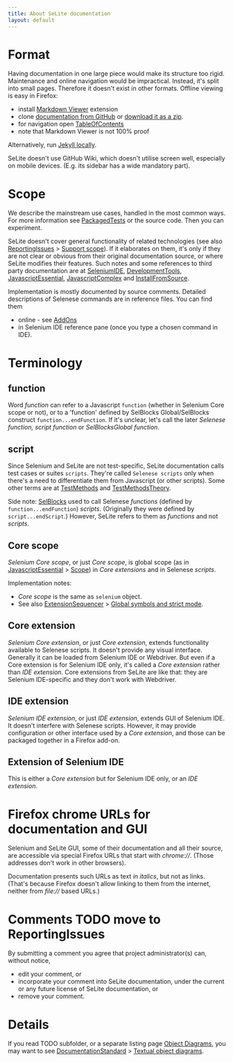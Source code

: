 ```yaml
---
title: About SeLite documentation
layout: default
---
```


# Format
Having documentation in one large piece would make its structure too rigid. Maintenance and online navigation would be impractical. Instead, it's split into small pages. Therefore it doesn't exist in other formats. Offline viewing is easy in Firefox:

* install [Markdown Viewer](https://addons.mozilla.org/en-us/firefox/addon/markdown-viewer/) extension
* clone [documentation from GitHub](https://github.com/selite/selite.github.io) or [download it as a zip](https://github.com/selite/selite.github.io/archive/master.zip).
* for navigation open [TableOfContents](TableOfContents)
* note that Markdown Viewer is not 100% proof

Alternatively, run [Jekyll locally](https://help.github.com/articles/using-jekyll-with-pages/).

SeLite doesn't use GitHub Wiki, which doesn't utilise screen well, especially on mobile devices. (E.g. its sidebar has a wide mandatory part).

# Scope
We describe the mainstream use cases, handled in the most common ways. For more information see [PackagedTests](PackagedTests) or the source code. Then you can experiment.

SeLite doesn't cover general functionality of related technologies (see also [ReportingIssues](ReportingIssues) > [Support scope](ReportingIssues#support-scope)). If it elaborates on them, it's only if they are not clear or obvious from their original documentation source, or where SeLite modifies their features. Such notes and some references to third party documentation are at [SeleniumIDE](SeleniumIDE), [DevelopmentTools](DevelopmentTools), [JavascriptEssential](JavascriptEssential), [JavascriptComplex](JavascriptComplex) and [InstallFromSource](InstallFromSource).

Implementation is mostly documented by source comments. Detailed descriptions of Selenese commands are in reference files. You can find them

  * online - see [AddOns](AddOns)
  * in Selenium IDE reference pane (once you type a chosen command in IDE).

# Terminology

## function
Word _function_ can refer to a Javascript `function` (whether in Selenium Core scope or not), or to a 'function' defined by SelBlocks Global/SelBlocks construct `function...endFunction`. If it's unclear, let's call the later _Selenese function, script function_ or _SelBlocksGlobal function_.

## script
Since Selenium and SeLite are not test-specific, SeLite documentation calls test cases or suites `scripts`. They're called `Selenese scripts` only when there's a need to differentiate them from Javascript (or other scripts). Some other terms are at [TestMethods](TestMethods) and [TestMethodsTheory](TestMethodsTheory).

Side note: [SelBlocks](https://addons.mozilla.org/en-US/firefox/addon/selenium-ide-sel-blocks/versions/) used to call Selenese _functions_ (defined by `function...endFunction`) _scripts_. (Originally they were defined by `script...endScript`.) However, SeLite refers to them as _functions_ and not _scripts_.

## Core scope
_Selenium Core scope_, or just _Core scope_, is global scope (as in [JavascriptEssential](JavascriptEssential) > [Scope](JavascriptEssential#scope)) in _Core extensions_ and in Selenese _scripts_.

Implementation notes:

* _Core scope_ is the same as `selenium` object.
* See also [ExtensionSequencer](ExtensionSequencer) > [Global symbols and strict mode](ExtensionSequencer#global-symbols-and-strict-mode).

## Core extension
_Selenium Core extension_, or just _Core extension_, extends functionality available to Selenese scripts. It doesn't provide any visual interface. Generally it can be loaded from Selenium IDE or Webdriver. But even if a Core extension is for Selenium IDE only, it's called a _Core extension_ rather than _IDE extension_. Core extensions from SeLite are like that: they are Selenium IDE-specific and they don't work with Webdriver.

## IDE extension
_Selenium IDE extension_, or just _IDE extension_, extends GUI of Selenium IDE. It doesn't interfere with Selenese scripts. However, it may provide configuration or other interface used by a _Core extension_, and those can be packaged together in a Firefox add-on.

## Extension of Selenium IDE
This is either a _Core extension_ but for Selenium IDE only, or an _IDE extension_.

# Firefox chrome URLs for documentation and GUI
Selenium and SeLite GUI, some of their documentation and all their source, are accessible via special Firefox URLs that start with _chrome://_. (Those addresses don't work in other browsers).

Documentation presents such URLs as text _in italics_, but not as links. (That's because Firefox doesn't allow linking to them from the internet, neither from _file://_ based URLs.)

# Comments TODO move to ReportingIssues
By submitting a comment you agree that project administrator(s) can, without notice,

  * edit your comment, or
  * incorporate your comment into SeLite documentation, under the current or any future license of SeLite documentation, or
  * remove your comment.

# Details #
If you read TODO subfolder, or a separate listing page [Object Diagrams](https://code.google.com/p/selite/w/list?q=label:ObjectDiagram), you may want to see [DocumentationStandard](DocumentationStandard) > [Textual object diagrams](DocumentationStandard#textual-object-diagrams).